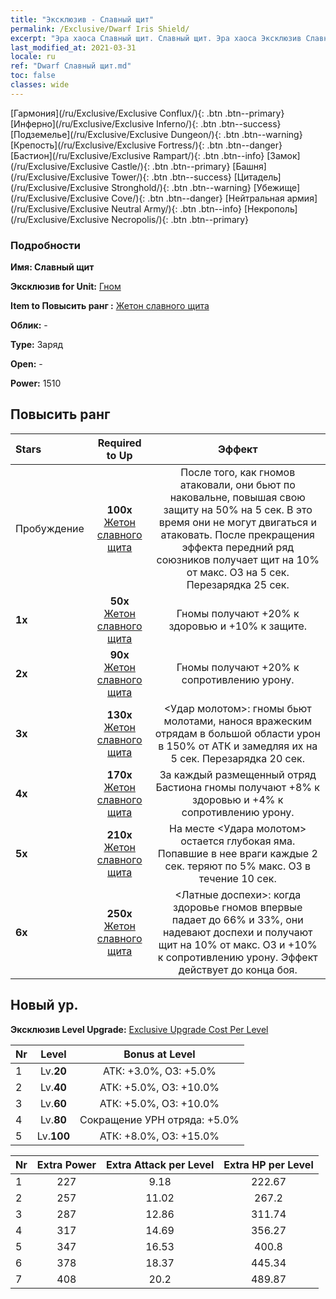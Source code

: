 ```yaml
---
title: "Эксклюзив - Славный щит"
permalink: /Exclusive/Dwarf Iris Shield/
excerpt: "Эра хаоса Славный щит. Славный щит. Эра хаоса Эксклюзив Славный щит. Гном Эксклюзив."
last_modified_at: 2021-03-31
locale: ru
ref: "Dwarf Славный щит.md"
toc: false
classes: wide
---
```

 [Гармония](/ru/Exclusive/Exclusive Conflux/){: .btn .btn--primary} [Инферно](/ru/Exclusive/Exclusive Inferno/){: .btn .btn--success} [Подземелье](/ru/Exclusive/Exclusive Dungeon/){: .btn .btn--warning} [Крепость](/ru/Exclusive/Exclusive Fortress/){: .btn .btn--danger} [Бастион](/ru/Exclusive/Exclusive Rampart/){: .btn .btn--info} [Замок](/ru/Exclusive/Exclusive Castle/){: .btn .btn--primary} [Башня](/ru/Exclusive/Exclusive Tower/){: .btn .btn--success} [Цитадель](/ru/Exclusive/Exclusive Stronghold/){: .btn .btn--warning} [Убежище](/ru/Exclusive/Exclusive Cove/){: .btn .btn--danger} [Нейтральная армия](/ru/Exclusive/Exclusive Neutral Army/){: .btn .btn--info} [Некрополь](/ru/Exclusive/Exclusive Necropolis/){: .btn .btn--primary} 

### Подробности
 **Имя: Славный щит** 

 **Эксклюзив for Unit:** [Гном](/ru/units/Dwarf/) 

 **Item to Повысить ранг :** [Жетон славного щита](/ru/Items/con_913/)

 **Облик:** -

 **Type:** Заряд

 **Open:** -

 **Power:** 1510

## Повысить ранг 

  |     Stars    |  Required to Up | Эффект |
  |:-------------|:---------------:|:---------------:|
  |  Пробуждение  | **100x** [Жетон славного щита](/ru/Items/con_913/) | После того, как гномов атаковали, они бьют по наковальне, повышая свою защиту на 50% на 5 сек. В это время они не могут двигаться и атаковать. После прекращения эффекта передний ряд союзников получает щит на 10% от макс. ОЗ на 5 сек. Перезарядка 25 сек. |
  | **1x** <i class="fas fa-star"/> | **50x** [Жетон славного щита](/ru/Items/con_913/) | Гномы получают +20% к здоровью и +10% к защите. |
  | **2x** <i class="fas fa-star"/> | **90x** [Жетон славного щита](/ru/Items/con_913/) | Гномы получают +20% к сопротивлению урону. |
  | **3x** <i class="fas fa-star"/> | **130x** [Жетон славного щита](/ru/Items/con_913/) | <Удар молотом>: гномы бьют молотами, нанося вражеским отрядам в большой области урон в 150% от АТК и замедляя их на 5 сек. Перезарядка 20 сек. |
  | **4x** <i class="fas fa-star"/> | **170x** [Жетон славного щита](/ru/Items/con_913/) | За каждый размещенный отряд Бастиона гномы получают +8% к здоровью и +4% к сопротивлению урону. |
  | **5x** <i class="fas fa-star"/> | **210x** [Жетон славного щита](/ru/Items/con_913/) | На месте <Удара молотом> остается глубокая яма. Попавшие в нее враги каждые 2 сек. теряют по 5% макс. ОЗ в течение 10 сек. |
  | **6x** <i class="fas fa-star"/> | **250x** [Жетон славного щита](/ru/Items/con_913/) | <Латные доспехи>: когда здоровье гномов впервые падает до 66% и 33%, они надевают доспехи и получают щит на 10% от макс. ОЗ и +10% к сопротивлению урону. Эффект действует до конца боя. |


## Новый ур.
 **Эксклюзив Level Upgrade:** [Exclusive Upgrade Cost Per Level](/Exclusive/ExclusiveUpgradeCostPerLevel/)

  |  Nr  |   Level  | Bonus at Level |
  |:-----|:--------:|:--------------:|
  | 1 | Lv.**20** | АТК: +3.0%, ОЗ: +5.0% |
  | 2 | Lv.**40** | АТК: +5.0%, ОЗ: +10.0% |
  | 3 | Lv.**60** | АТК: +5.0%, ОЗ: +10.0% |
  | 4 | Lv.**80** | Сокращение УРН отряда: +5.0% |
  | 5 | Lv.**100** | АТК: +8.0%, ОЗ: +15.0% |


  |  Nr  |  Extra Power | Extra Attack per Level | Extra HP per Level |
  |:-----|:--------:|:--------:|:--------:|
  | 1 | 227 | 9.18 | 222.67 |
  | 2 | 257 | 11.02 | 267.2 |
  | 3 | 287 | 12.86 | 311.74 |
  | 4 | 317 | 14.69 | 356.27 |
  | 5 | 347 | 16.53 | 400.8 |
  | 6 | 378 | 18.37 | 445.34 |
  | 7 | 408 | 20.2 | 489.87 |


